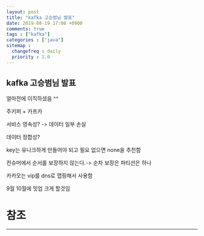 ```yaml
---
layout: post
title: "kafka 고승범님 발표"
date: 2019-08-19 17:08 +0900
comments: true
tags : ["kafka"]
categories : ["java"]
sitemap :
  changefreq : daily
  priority : 1.0
---
```

 
## kafka 고승범님 발표

얼마전에 이직하셨음 ^^ 

주키퍼 + 카프카 

서비스 영속성? -> 데이터 일부 손실

데이터 정합성?

key는 유니크하게 만들어야 되고 필요 없으면 none을 추천함

컨슈머에서 순서를 보장하지 않는다.-> 순차 보장은 파티션은 하나

카카오는 vip를 dns로 맵핑해서 사용함

9월 10월에 밋업 크게 할것임  

# 참조
----- 




